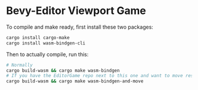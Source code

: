 # Bevy-Editor Viewport Game
To compile and make ready, first install these two packages:
```bash
cargo install cargo-make
cargo install wasm-bindgen-cli
```
Then to actually compile, run this:
```bash
# Normally
cargo build-wasm && cargo make wasm-bindgen
# If you have the EditorGame repo next to this one and want to move results directly to there
cargo build-wasm && cargo make wasm-bindgen-and-move
```


